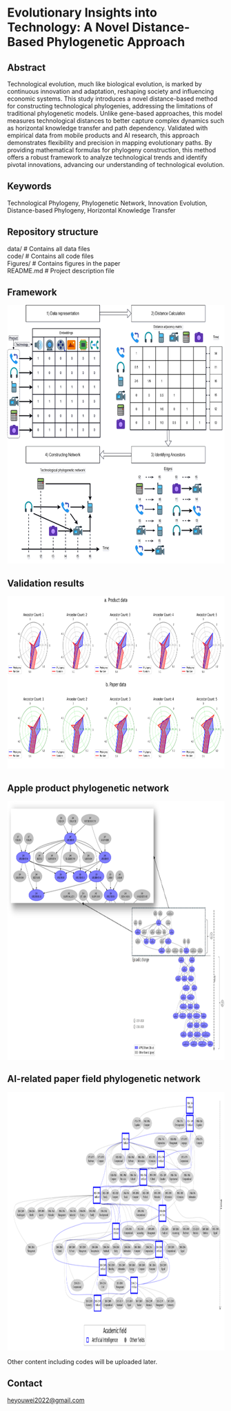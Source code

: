 # Evolutionary Insights into Technology: A Novel Distance-Based Phylogenetic Approach  
## Abstract
Technological evolution, much like biological evolution, is marked by continuous innovation and adaptation, reshaping society and influencing economic systems. This study introduces a novel distance-based method for constructing technological phylogenies, addressing the limitations of traditional phylogenetic models. Unlike gene-based approaches, this model measures technological distances to better capture complex dynamics such as horizontal knowledge transfer and path dependency. Validated with empirical data from mobile products and AI research, this approach demonstrates flexibility and precision in mapping evolutionary paths. By providing mathematical formulas for phylogeny construction, this method offers a robust framework to analyze technological trends and identify pivotal innovations, advancing our understanding of technological evolution.
## Keywords  
Technological Phylogeny, Phylogenetic Network, Innovation Evolution, Distance-based Phylogeny, Horizontal Knowledge Transfer  
## Repository structure  
  data/ # Contains all data files  
  code/ # Contains all code files  
  Figures/ # Contains figures in the paper  
  README.md # Project description file
## Framework    
<img src="Figures/drawio (16).png" alt="Framework" width="600" height="600">  

## Validation results
<img src="Figures/radar.png" alt="Framework" width="800" height="400"> 

## Apple product phylogenetic network  
<img src="Figures/fig1.jpg" alt="Framework" width="1000" height="600">  

## AI-related paper field phylogenetic network  
<img src="Figures/AI_Artificial Intelligence_1960_2019_content_5_tangled_3_0.4_network_with_legend_primary_topic.subfield.display_name.png" alt="Framework" width="1000" height="600">   

Other content including codes will be uploaded later.  
## Contact  
heyouwei2022@gmail.com  
